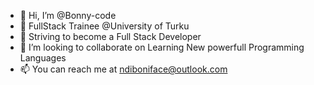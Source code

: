 - 👋 Hi, I’m @Bonny-code
- 👀 FullStack Trainee @University of Turku
- 🌱 Striving to become a Full Stack Developer
- 💞️ I’m looking to collaborate on Learning New powerfull Programming Languages
- 📫 You can reach me at ndiboniface@outlook.com

<!---
Bonny-code/Bonny-code is a ✨ special ✨ repository because its `README.md` (this file) appears on your GitHub profile.
You can click the Preview link to take a look at your changes.
--->
